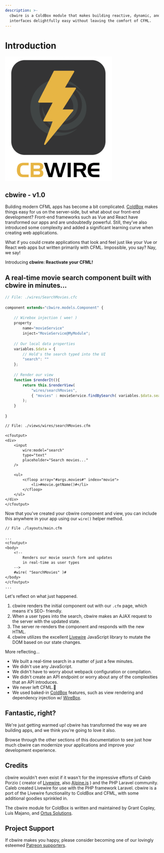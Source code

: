 ```yaml
---
description: >-
  cbwire is a ColdBox module that makes building reactive, dynamic, and modern
  interfaces delightfully easy without leaving the comfort of CFML.
---
```


# Introduction

![](.gitbook/assets/logo%20%281%29.png)

## cbwire - v1.0

Building modern CFML apps has become a bit complicated. [ColdBox](https://coldbox.ortusbooks.com/) makes things easy for us on the server-side, but what about our front-end development? Front-end frameworks such as Vue and React have transformed our apps and are undoubtedly powerful. Still, they’ve also introduced some complexity and added a significant learning curve when creating web applications.

What if you could create applications that look and feel just like your Vue or React web apps but written primarily with CFML. Impossible, you say? Nay, we say!

Introducing **cbwire: Reactivate your CFML!** 

## A real-time movie search component built with cbwire in minutes...

```javascript
// File: ./wires/SearchMovies.cfc

component extends="cbwire.models.Component" {

    // Wirebox injection ( wee! )
    property
        name="movieService"
        inject="MovieService@MyModule";

    // Our local data properties
    variables.$data = {
        // Hold's the search typed into the UI
        "search": ""
    };

    // Render our view
    function $renderIt(){
        return this.$renderView(
            "wires/searchMovies",
            { "movies" : movieService.findBySearch( variables.$data.search ) }
        );
    }

}

```

```markup
// File: ./views/wires/searchMovies.cfm

<cfoutput>
<div>
    <input 
        wire:model="search" 
        type="text" 
        placeholder="Search movies..."
    />

    <ul>
        <cfloop array="#args.movies#" index="movie">
            <li>#movie.getName()#</li>
        </cfloop>
    </ul>
</div>
</cfoutput>
```

Now that you've created your cbwire component and view, you can include this anywhere in your app using our `wire()` helper method.

```markup
// File ./layouts/main.cfm

...
<cfoutput>
<body>
    <!-- 
        Renders our movie search form and updates
        in real-time as user types
    -->
    #wire( "SearchMovies" )#
</body>
</cfoutput>
...
```

Let's reflect on what just happened.

1. cbwire renders the initial component out with our `.cfm` page, which means it's SEO- friendly.
2. When a user types into the search, cbwire makes an AJAX request to the server with the updated state.
3. The server re-renders the component and responds with the new HTML.
4. cbwire utilizes the excellent [Livewire](https://laravel-livewire.com/) JavaScript library to mutate the DOM based on our state changes.

More reflecting...

* We built a real-time search in a matter of just a few minutes.
* We didn't use any JavaScript.
* We didn't have to worry about webpack configuration or compilation. 
* We didn't create an API endpoint or worry about any of the complexities that an API introduces.
* We never left CFML.🥰 
* We used baked-in [ColdBox](https://coldbox.org/) features, such as view rendering and dependency injection w/ [WireBox](https://wirebox.ortusbooks.com/).

## Fantastic, right?

We're just getting warmed up! cbwire has transformed the way we are building apps, and we think you're going to love it also. 

Browse through the other sections of this documentation to see just how much cbwire can modernize your applications and improve your development experience. 

## Credits

cbwire wouldn't even exist if it wasn't for the impressive efforts of Caleb Porzio \( creator of [Livewire](https://laravel-livewire.com/), also [Alpine.js](https://github.com/alpinejs/alpine) \) and the PHP Laravel community. Caleb created Livewire for use with the PHP framework Laravel. cbwire is a port of the Livewire functionality to ColdBox and CFML, with some additional goodies sprinkled in.

The cbwire module for ColdBox is written and maintained by Grant Copley, Luis Majano, and [Ortus Solutions](https://www.ortussolutions.com/).

## Project Support

If cbwire makes you happy, please consider becoming one of our lovingly esteemed [Patreon supporters](https://www.patreon.com/ortussolutions).

